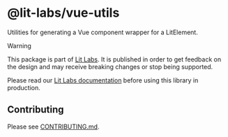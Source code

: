 # @lit-labs/vue-utils

Utilities for generating a Vue component wrapper for a LitElement.

> [!WARNING]
>
> This package is part of [Lit Labs](https://lit.dev/docs/libraries/labs/). It
> is published in order to get feedback on the design and may receive breaking
> changes or stop being supported.
>
> Please read our [Lit Labs documentation](https://lit.dev/docs/libraries/labs/)
> before using this library in production.

## Contributing

Please see [CONTRIBUTING.md](../../../CONTRIBUTING.md).
